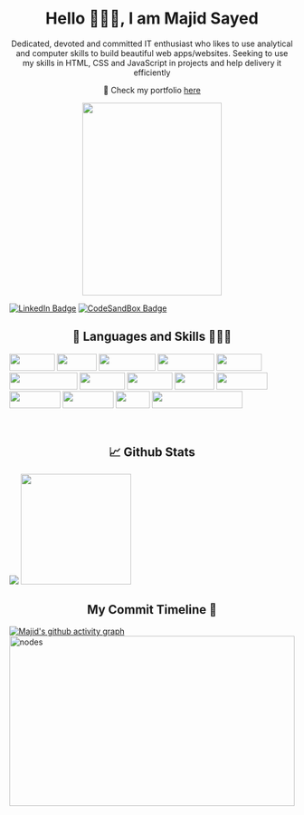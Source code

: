 <h1 align="center">Hello 🙋🏻‍♂️, I am Majid Sayed</h1>

<p align="center">Dedicated, devoted and committed IT enthusiast who likes to use analytical and computer skills to build beautiful web apps/websites. Seeking to use my skills in HTML, CSS and JavaScript in projects and help
delivery it efficiently</p>
<p align="center" > 💼 Check my portfolio <a href="https://majid-sayyed-portfolio.vercel.app/" target="blank">here</a></p>

<p align="center" >
   <img src="https://images.unsplash.com/photo-1571171637578-41bc2dd41cd2?ixlib=rb-1.2.1&ixid=MnwxMjA3fDB8MHxwaG90by1wYWdlfHx8fGVufDB8fHx8&auto=format&fit=crop&w=1170&q=80" height="340px" width="70%"/>
</p>

[![LinkedIn Badge](https://img.shields.io/badge/LinkedIn-Profile-informational?style=flat&logo=linkedin&logoColor=white&color=0D76A8)](https://www.linkedin.com/in/sayedmajid04/)
[![CodeSandBox Badge](https://img.shields.io/badge/CodeSandBox-Profile-black)](https://codesandbox.io/dashboard/drafts?workspace=01ce0933-d23a-4c86-9788-87c34448c680)

<h2 align="center" >📜 Languages and Skills 👨🏻‍💻</h2>
<p >
<img src="https://img.shields.io/badge/html5-%23E34F26.svg?style=for-the-badge&logo=html5&logoColor=white" height="30px" width="80px"/>
<img src="https://img.shields.io/badge/css3-%231572B6.svg?style=for-the-badge&logo=css3&logoColor=white" height="30px" width="70px"/>
<img src="https://img.shields.io/badge/javascript-%23323330.svg?style=for-the-badge&logo=javascript&logoColor=%23F7DF1E" height="30px" width="100px"/>
<img src="https://img.shields.io/badge/typescript-%23007ACC.svg?style=for-the-badge&logo=typescript&logoColor=white" height="30px" width="100px"/>
<img src="https://img.shields.io/badge/react-%2320232a.svg?style=for-the-badge&logo=react&logoColor=%2361DAFB" height="30px" width="80px"/>
<img src="https://img.shields.io/badge/React_Router-CA4245?style=for-the-badge&logo=react-router&logoColor=white" height="30px" width="120px"/>
<img src="https://img.shields.io/badge/redux-%23593d88.svg?style=for-the-badge&logo=redux&logoColor=white" height="30px" width="80px"/>
<img src="https://img.shields.io/badge/chakra-%234ED1C5.svg?style=for-the-badge&logo=chakraui&logoColor=white" height="30px" width="80px"/>
<img src="https://img.shields.io/badge/NPM-%23000000.svg?style=for-the-badge&logo=npm&logoColor=white" height="30px" width="70px"/>
<img src="https://img.shields.io/badge/netlify-%23000000.svg?style=for-the-badge&logo=netlify&logoColor=#00C7B7" height="30px" width="90px"/>
<img src="https://img.shields.io/badge/heroku-%23430098.svg?style=for-the-badge&logo=heroku&logoColor=white" height="30px" width="90px"/>
<img src="https://img.shields.io/badge/vercel-%23000000.svg?style=for-the-badge&logo=vercel&logoColor=white" height="30px" width="90px"/>
<img src="https://img.shields.io/badge/GIT-E44C30?style=for-the-badge&logo=git&logoColor=white" height="30px" width="60px"/>
<img src="https://img.shields.io/badge/Visual_Studio_Code-0078D4?style=for-the-badge&logo=visual%20studio%20code&logoColor=white" height="30px" width="160px"/>
</p>
<br/>
<h2 align="center" > 📈 Github Stats</h2>
<p>
<img src="https://github-readme-stats.vercel.app/api?username=SayedMajid&theme=tokyonight&show_icons=true" />
<img src="https://github-readme-stats.vercel.app/api/top-langs/?username=SayedMajid&theme=tokyonight" height="195px"/>
</p>
<h2 align="center" >My Commit Timeline 📝</h2>

[![Majid's github activity graph](https://activity-graph.herokuapp.com/graph?username=SayedMajid&bg_color=3e3c37&color=c181bb&line=7668b1&point=8c3fa2&area=true&hide_border=true)](https://github.com/SayedMajid)
<img src="https://cloudfront-us-east-1.images.arcpublishing.com/coindesk/UIJ524UIT5AXXGT7WUQHZWDYLM.jpg" alt="nodes" height="300px" width="100%" />








